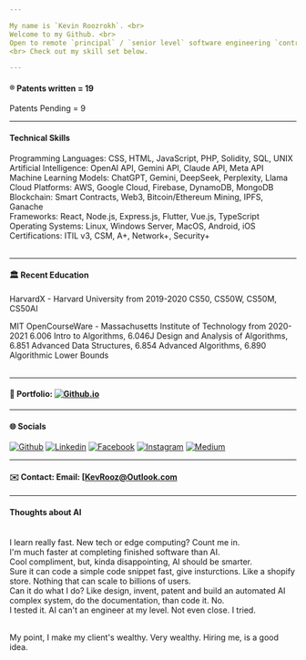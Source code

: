 ```yaml
---

My name is `Kevin Roozrokh`. <br>
Welcome to my Github. <br>
Open to remote `principal` / `senior level` software engineering `contract work`. 
<br> Check out my skill set below. 

---
```

#### ®️ Patents written = 19 <br>
Patents Pending = 9 <br>

---

#### Technical Skills
Programming Languages: CSS, HTML, JavaScript, PHP, Solidity, SQL, UNIX <br>
Artificial Intelligence: OpenAI API, Gemini API, Claude API, Meta API <br>
Machine Learning Models: ChatGPT, Gemini, DeepSeek, Perplexity, Llama <br>
Cloud Platforms: AWS, Google Cloud, Firebase, DynamoDB, MongoDB <br>
Blockchain: Smart Contracts, Web3, Bitcoin/Ethereum Mining, IPFS, Ganache <br>
Frameworks: React, Node.js, Express.js, Flutter, Vue.js, TypeScript <br>
Operating Systems: Linux, Windows Server, MacOS, Android, iOS <br>
Certifications: ITIL v3, CSM, A+, Network+, Security+ <br><br>

---

#### 🏛️ Recent Education <br>

HarvardX - Harvard University from 2019-2020
CS50, CS50W, CS50M, CS50AI

MIT OpenCourseWare - Massachusetts Institute of Technology from 2020-2021
6.006 Intro to Algorithms, 6.046J Design and Analysis of Algorithms, 6.851 Advanced Data Structures, 6.854 Advanced Algorithms, 6.890 Algorithmic Lower Bounds <br><br>

---
#### 📒 Portfolio: [![Github.io](https://img.shields.io/badge/-Github.io-black?style=flat-square&logo=Github&logoColor=white)](https://kevinroozrokh.github.io/)

---

#### 🌐 Socials 

[![Github](https://img.shields.io/badge/-Github-gray?style=flat-square&logo=Github&logoColor=white)](https://github.com/KevinRoozrokh)
[![Linkedin](https://img.shields.io/badge/-LinkedIn-darkblue?style=flat-square&logo=Linkedin&logoColor=white)](https://www.linkedin.com/in/kevin-roozrokh/)
[![Facebook](https://img.shields.io/badge/-Facebook-blue?style=flat-square&logo=Facebook&logoColor=white)](https://www.facebook.com/kevinkayvan/)
[![Instagram](https://img.shields.io/badge/-Instagram-red?style=flat-square&logo=Instagram&logoColor=white)](https://www.instagram.com/donkayvan/)
[![Medium](https://img.shields.io/badge/-Medium-white?style=flat-square&logo=Medium&logoColor=black)](https://medium.com/@kroozrokh)

---
#### ✉️ Contact: Email: [KevRooz@Outlook.com

----
#### Thoughts about AI
<br>I learn really fast. New tech or edge computing? Count me in. <br>
I'm much faster at completing finished software than AI. <br>
Cool compliment, but, kinda disappointing, AI should be smarter. <br>
Sure it can code a simple code snippet fast, give insturctions. Like a shopify store. Nothing that can scale to billions of users. <br>
Can it do what I do? Like design, invent, patent and build an automated AI complex system, do the documentation, than code it. No. <br>
I tested it. AI can't an engineer at my level. Not even close. I tried. <br><br>

My point, I make my client's wealthy. Very wealthy. Hiring me, is a good idea. <br>

<!--
**KevinRoozrokh/KevinRoozrokh** is a ✨ _special_ ✨ repository because its `README.md` (this file) appears on your GitHub profile.

Here are some ideas to get you started:

- 🔭 I’m currently working on ...
- 🌱 I’m currently learning ...
- 👯 I’m looking to collaborate on ...
- 🤔 I’m looking for help with ...
- 💬 Ask me about ...
- 📫 How to reach me: ...
- 😄 Pronouns: ...
- ⚡ Fun fact: ...
-->
